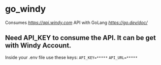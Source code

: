 # go_windy #

Consumes *https://api.windy.com* API with GoLang *https://go.dev/doc/*

## Need API_KEY to consume the API. It can be get with Windy Account. ##
Inside your .env file use these keys:
`API_KEY=*****`
`API_URL=*****`
